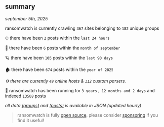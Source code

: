 
## summary
_september 5th, 2025_

ransomwatch is currently crawling `367` sites belonging to `182` unique groups

⏲ there have been `2` posts within the `last 24 hours`

🦈 there have been `6` posts within the `month of september`

🪐 there have been `105` posts within the `last 90 days`

🏚 there have been `674` posts within the `year of 2025`

_⚙️ there are currently `49` online hosts & `112` custom parsers._

🦕 ransomwatch has been running for `3 years, 12 months and 2 days` and indexed `13508` posts

_all data  [(groups)](http://https://dataleak.hopeless99.top//groups) and [(posts)](http://https://dataleak.hopeless99.top//posts) is available in JSON (updated hourly)_

> ransomwatch is fully [open source](https://github.com/joshhighet/ransomwatch#ransomwatch--). please consider [sponsoring](https://github.com/sponsors/joshhighet) if you find it useful!
